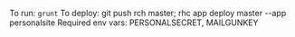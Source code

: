 To run: ```grunt```
To deploy: git push rch master; rhc app deploy master --app personalsite
Required env vars: PERSONALSECRET, MAILGUNKEY